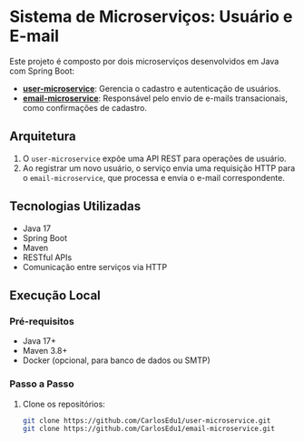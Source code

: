 # Sistema de Microserviços: Usuário e E-mail

Este projeto é composto por dois microserviços desenvolvidos em Java com Spring Boot:

- **[user-microservice](https://github.com/CarlosEdu1/user-microservice)**: Gerencia o cadastro e autenticação de usuários.
- **[email-microservice](https://github.com/CarlosEdu1/email-microservice)**: Responsável pelo envio de e-mails transacionais, como confirmações de cadastro.

## Arquitetura

1. O `user-microservice` expõe uma API REST para operações de usuário.
2. Ao registrar um novo usuário, o serviço envia uma requisição HTTP para o `email-microservice`, que processa e envia o e-mail correspondente.

## Tecnologias Utilizadas

- Java 17
- Spring Boot
- Maven
- RESTful APIs
- Comunicação entre serviços via HTTP

## Execução Local

### Pré-requisitos

- Java 17+
- Maven 3.8+
- Docker (opcional, para banco de dados ou SMTP)

### Passo a Passo

1. Clone os repositórios:

   ```bash
   git clone https://github.com/CarlosEdu1/user-microservice.git
   git clone https://github.com/CarlosEdu1/email-microservice.git
